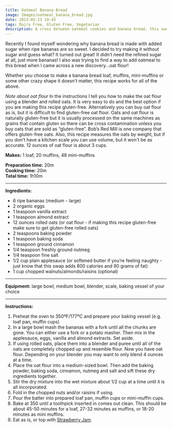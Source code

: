 ```yaml
---
title: Oatmeal Banana Bread
image: Images/oatmeal_banana_bread.jpg
date: 2013-05-23 19-43
tags: Dairy Free, Gluten Free, Vegetarian
description: A cross between oatmeal cookies and banana bread, this sweet batter can be made into many shapes and they all taste great. My favorite is the good-old fashioned loaf, what’s yours?
---
```

Recently I found myself wondering why banana bread is made with added sugar when ripe bananas are so sweet. I decided to try making it without sugar and guess what? It turned out great! It didn’t need the refined sugar at all, just more bananas! I also was trying to find a way to add oatmeal to this bread when I came across a new discovery...oat flour!   

Whether you choose to make a banana bread loaf, muffins, mini-muffins or some other crazy shape it doesn’t matter, this recipe works for all of the above. 

*Note about oat flour* In the instructions I tell you how to make the oat flour using a blender and rolled oats. It is very easy to do and the best option if you are making this recipe gluten-free. Alternatively you can buy oat flour as is, but it is difficult to find gluten-free oat flour. Oats and oat flour is naturally gluten-free but it is usually processed on the same machines as grains that contain gluten so there can be cross contamination unless you buy oats that are sold as “gluten-free”. Bob’s Red Mill is one company that offers gluten-free oats. Also, this recipe measures the oats by weight, but if you don't have a kitchen scale you can use volume, but it won't be as accurate. 12 ounces of oat flour is about 3 cups.


**Makes:** 1 loaf, 20 muffins, 48 mini-muffins 

**Preparation time:** 20m  
**Cooking time:** 20m  
**Total time:** 1h10m

---

**Ingredients:**

- 6 ripe bananas (medium - large)
- 2 organic eggs
- 1 teaspoon vanilla extract
- 1 teaspoon almond extract
- 12 ounces rolled oats (or oat flour - if making this recipe gluten-free make sure to get gluten-free rolled oats)
- 2 teaspoons baking powder
- 1 teaspoon baking soda
- 1 teaspoon ground cinnamon
- 1/4 teaspoon freshly ground nutmeg
- 1/4  teaspoon fine salt
- 1/2 cup plain applesauce  (or softened butter if you’re feeling naughty - just know that this swap adds 800 calories and 90 grams of fat)
- 1 cup chopped walnuts/almonds/raisins (optional)


---

**Equipment:** large bowl, medium bowl, blender, scale, baking vessel of your choice 

---

**Instructions:**

1. Preheat the oven to 350ºF/177ºC and prepare your baking vessel (e.g. loaf pan, muffin cups)
1. In a large bowl mash the bananas with a fork until all the chunks are gone. You can either use a fork or a potato masher. Then mix in the applesauce, eggs, vanilla and almond extracts. Set aside.
1. If using rolled oats, place them into a blender and puree until all of the oats are completely chopped up and resemble flour. Now you have oat flour. Depending on your blender you may want to only blend 4 ounces at a time. 
1. Place the oat flour into a medium-sized bowl. Then add the baking powder, baking soda, cinnamon, nutmeg and salt and sift these dry ingredients together.
1. Stir the dry mixture into the wet mixture about 1/2 cup at a time until it is all incorporated.
1. Fold in the chopped nuts and/or raisins if using.
1. Pour the batter into prepared loaf pan, muffin cups or mini-muffin cups. 
1. Bake at 350 until a toothpick inserted in comes out clean. This should be about 45-50 minutes for a loaf, 27-32 minutes as muffins, or 18-20 minutes as mini muffins. 
1. Eat as is, or top with [Strawberry Jam](https://wafflehearts.com/recipes/strawberry_jam).

